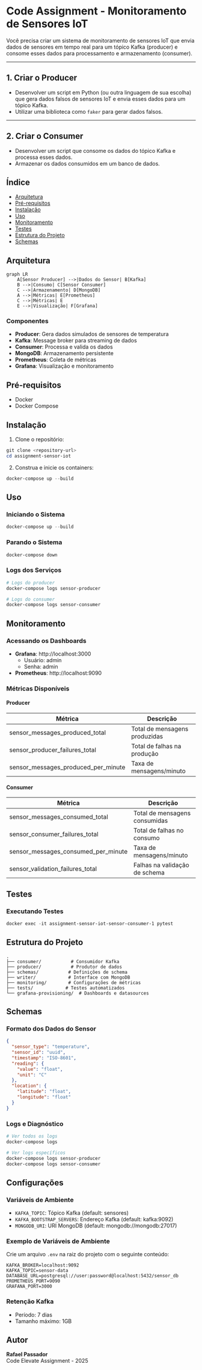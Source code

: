 # Code Assignment - Monitoramento de Sensores IoT


Você precisa criar um sistema de monitoramento de sensores IoT que envia dados de sensores em tempo real para um tópico Kafka (producer) e consome esses dados para processamento e armazenamento (consumer).

---

## 1. Criar o Producer

- Desenvolver um script em Python (ou outra linguagem de sua escolha) que gera dados falsos de sensores IoT e envia esses dados para um tópico Kafka.  
- Utilizar uma biblioteca como `faker` para gerar dados falsos.

---

## 2. Criar o Consumer

- Desenvolver um script que consome os dados do tópico Kafka e processa esses dados.  
- Armazenar os dados consumidos em um banco de dados.

## Índice
- [Arquitetura](#arquitetura)
- [Pré-requisitos](#pré-requisitos)
- [Instalação](#instalação)
- [Uso](#uso)
- [Monitoramento](#monitoramento)
- [Testes](#testes)
- [Estrutura do Projeto](#estrutura-do-projeto)
- [Schemas](#api-e-schemas)

## Arquitetura

```mermaid
graph LR
    A[Sensor Producer] -->|Dados do Sensor| B[Kafka]
    B -->|Consumo| C[Sensor Consumer]
    C -->|Armazenamento| D[MongoDB]
    A -->|Métricas| E[Prometheus]
    C -->|Métricas| E
    E -->|Visualização| F[Grafana]
```

### Componentes
- **Producer**: Gera dados simulados de sensores de temperatura
- **Kafka**: Message broker para streaming de dados
- **Consumer**: Processa e valida os dados
- **MongoDB**: Armazenamento persistente
- **Prometheus**: Coleta de métricas
- **Grafana**: Visualização e monitoramento

## Pré-requisitos
- Docker
- Docker Compose

## Instalação

1. Clone o repositório:
```powershell
git clone <repository-url>
cd assignment-sensor-iot
```

2. Construa e inicie os containers:
```powershell
docker-compose up --build
```

## Uso

### Iniciando o Sistema
```powershell
docker-compose up --build
```

### Parando o Sistema
```powershell
docker-compose down
```

### Logs dos Serviços
```powershell
# Logs do producer
docker-compose logs sensor-producer

# Logs do consumer
docker-compose logs sensor-consumer
```

## Monitoramento

### Acessando os Dashboards
- **Grafana**: http://localhost:3000
  - Usuário: admin
  - Senha: admin
- **Prometheus**: http://localhost:9090

### Métricas Disponíveis

#### Producer
| Métrica | Descrição |
|---------|-----------|
| sensor_messages_produced_total | Total de mensagens produzidas |
| sensor_producer_failures_total | Total de falhas na produção |
| sensor_messages_produced_per_minute | Taxa de mensagens/minuto |

#### Consumer
| Métrica | Descrição |
|---------|-----------|
| sensor_messages_consumed_total | Total de mensagens consumidas |
| sensor_consumer_failures_total | Total de falhas no consumo |
| sensor_messages_consumed_per_minute | Taxa de mensagens/minuto |
| sensor_validation_failures_total | Falhas na validação de schema |

## Testes

### Executando Testes
```powershell
docker exec -it assignment-sensor-iot-sensor-consumer-1 pytest
```

## Estrutura do Projeto
```
.
├── consumer/           # Consumidor Kafka
├── producer/           # Produtor de dados
├── schemas/           # Definições de schema
├── writer/            # Interface com MongoDB
├── monitoring/        # Configurações de métricas
├── tests/            # Testes automatizados
└── grafana-provisioning/  # Dashboards e datasources
```

## Schemas

### Formato dos Dados do Sensor
```json
{
  "sensor_type": "temperature",
  "sensor_id": "uuid",
  "timestamp": "ISO-8601",
  "reading": {
    "value": "float",
    "unit": "C"
  },
  "location": {
    "latitude": "float",
    "longitude": "float"
  }
}
```

### Logs e Diagnóstico
```powershell
# Ver todos os logs
docker-compose logs

# Ver logs específicos
docker-compose logs sensor-producer
docker-compose logs sensor-consumer
```

## Configurações

### Variáveis de Ambiente
- `KAFKA_TOPIC`: Tópico Kafka (default: sensores)
- `KAFKA_BOOTSTRAP_SERVERS`: Endereço Kafka (default: kafka:9092)
- `MONGODB_URI`: URI MongoDB (default: mongodb://mongodb:27017)

### Exemplo de Variáveis de Ambiente

Crie um arquivo `.env` na raiz do projeto com o seguinte conteúdo:

```
KAFKA_BROKER=localhost:9092
KAFKA_TOPIC=sensor-data
DATABASE_URL=postgresql://user:password@localhost:5432/sensor_db
PROMETHEUS_PORT=9090
GRAFANA_PORT=3000
```

### Retenção Kafka
- Período: 7 dias
- Tamanho máximo: 1GB

## Autor 

**Rafael Passador**  
Code Elevate Assignment - 2025